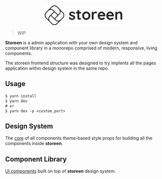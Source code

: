 <div align="center">
    <br>
    <a href="https://storeen.now.sh">
        <img src="https://github.com/murillo94/storeen/blob/master/src/public/static/images/logo-all-horizontal.svg" alt="Storeen" width="250px">
    </a>
    <br>
</div>

> WIP

**Storeen** is a admin application with your own design system and component library in a monorepo comprised of modern, responsive, living components.

The storeen frontend structure was designed to try implents all the pages application within design system in the same repo.

## Usage

```
$ yarn install
$ yarn dev
# or
$ yarn dev -p <custom_port>
```

## Design System

The [core](./src) of all components theme-based style props for building all the components inside **storeen**.

## Component Library

[UI components](./src) built on top of **storeen** design system.
